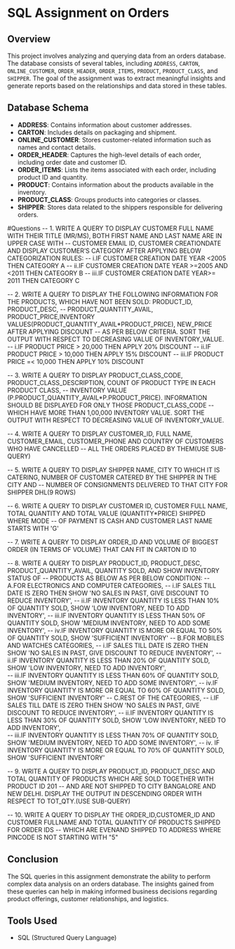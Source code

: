 # SQL Assignment on Orders

## Overview

This project involves analyzing and querying data from an orders database. The database consists of several tables, including `ADDRESS`, `CARTON`, `ONLINE_CUSTOMER`, `ORDER_HEADER`, `ORDER_ITEMS`, `PRODUCT`, `PRODUCT_CLASS`, and `SHIPPER`. The goal of the assignment was to extract meaningful insights and generate reports based on the relationships and data stored in these tables.

## Database Schema

- **ADDRESS**: Contains information about customer addresses.
- **CARTON**: Includes details on packaging and shipment.
- **ONLINE_CUSTOMER**: Stores customer-related information such as names and contact details.
- **ORDER_HEADER**: Captures the high-level details of each order, including order date and customer ID.
- **ORDER_ITEMS**: Lists the items associated with each order, including product ID and quantity.
- **PRODUCT**: Contains information about the products available in the inventory.
- **PRODUCT_CLASS**: Groups products into categories or classes.
- **SHIPPER**: Stores data related to the shippers responsible for delivering orders.

#Questions
-- 1. WRITE A QUERY TO DISPLAY CUSTOMER FULL NAME WITH THEIR TITLE (MR/MS), BOTH FIRST NAME AND LAST NAME ARE IN UPPER CASE WITH 
-- CUSTOMER EMAIL ID, CUSTOMER CREATIONDATE AND DISPLAY CUSTOMER’S CATEGORY AFTER APPLYING BELOW CATEGORIZATION RULES:
	-- i.IF CUSTOMER CREATION DATE YEAR <2005 THEN CATEGORY A
    -- ii.IF CUSTOMER CREATION DATE YEAR >=2005 AND <2011 THEN CATEGORY B
    -- iii.IF CUSTOMER CREATION DATE YEAR>= 2011 THEN CATEGORY C
    
-- 2. WRITE A QUERY TO DISPLAY THE FOLLOWING INFORMATION FOR THE PRODUCTS, WHICH HAVE NOT BEEN SOLD:  PRODUCT_ID, PRODUCT_DESC, 
-- PRODUCT_QUANTITY_AVAIL, PRODUCT_PRICE,INVENTORY VALUES(PRODUCT_QUANTITY_AVAIL*PRODUCT_PRICE), NEW_PRICE AFTER APPLYING DISCOUNT 
-- AS PER BELOW CRITERIA. SORT THE OUTPUT WITH RESPECT TO DECREASING VALUE OF INVENTORY_VALUE.
	-- i.IF PRODUCT PRICE > 20,000 THEN APPLY 20% DISCOUNT
    -- ii.IF PRODUCT PRICE > 10,000 THEN APPLY 15% DISCOUNT
    -- iii.IF PRODUCT PRICE =< 10,000 THEN APPLY 10% DISCOUNT
  
-- 3. WRITE A QUERY TO DISPLAY PRODUCT_CLASS_CODE, PRODUCT_CLASS_DESCRIPTION, COUNT OF PRODUCT TYPE IN EACH PRODUCT CLASS, 
-- INVENTORY VALUE (P.PRODUCT_QUANTITY_AVAIL*P.PRODUCT_PRICE). INFORMATION SHOULD BE DISPLAYED FOR ONLY THOSE PRODUCT_CLASS_CODE 
-- WHICH HAVE MORE THAN 1,00,000 INVENTORY VALUE. SORT THE OUTPUT WITH RESPECT TO DECREASING VALUE OF INVENTORY_VALUE.

-- 4. WRITE A QUERY TO DISPLAY CUSTOMER_ID, FULL NAME, CUSTOMER_EMAIL, CUSTOMER_PHONE AND COUNTRY OF CUSTOMERS WHO HAVE CANCELLED 
-- ALL THE ORDERS PLACED BY THEM(USE SUB-QUERY)
	      
-- 5. WRITE A QUERY TO DISPLAY SHIPPER NAME, CITY TO WHICH IT IS CATERING, NUMBER OF CUSTOMER CATERED BY THE SHIPPER IN THE CITY AND 
-- NUMBER OF CONSIGNMENTS DELIVERED TO THAT CITY FOR SHIPPER DHL(9 ROWS)

-- 6. WRITE A QUERY TO DISPLAY CUSTOMER ID, CUSTOMER FULL NAME, TOTAL QUANTITY AND TOTAL VALUE (QUANTITY*PRICE) SHIPPED WHERE MODE 
-- OF PAYMENT IS CASH AND CUSTOMER LAST NAME STARTS WITH 'G'
	  
-- 7. WRITE A QUERY TO DISPLAY ORDER_ID AND VOLUME OF BIGGEST ORDER (IN TERMS OF VOLUME) THAT CAN FIT IN CARTON ID 10  
	
-- 8. WRITE A QUERY TO DISPLAY PRODUCT_ID, PRODUCT_DESC, PRODUCT_QUANTITY_AVAIL, QUANTITY SOLD, AND SHOW INVENTORY STATUS OF 
-- PRODUCTS AS BELOW AS PER BELOW CONDITION:
	-- A.FOR ELECTRONICS AND COMPUTER CATEGORIES, 
		-- i.IF SALES TILL DATE IS ZERO THEN SHOW 'NO SALES IN PAST, GIVE DISCOUNT TO REDUCE INVENTORY',
        -- ii.IF INVENTORY QUANTITY IS LESS THAN 10% OF QUANTITY SOLD, SHOW 'LOW INVENTORY, NEED TO ADD INVENTORY', 
        -- iii.IF INVENTORY QUANTITY IS LESS THAN 50% OF QUANTITY SOLD, SHOW 'MEDIUM INVENTORY, NEED TO ADD SOME INVENTORY', 
        -- iv.IF INVENTORY QUANTITY IS MORE OR EQUAL TO 50% OF QUANTITY SOLD, SHOW 'SUFFICIENT INVENTORY'
	-- B.FOR MOBILES AND WATCHES CATEGORIES, 
		-- i.IF SALES TILL DATE IS ZERO THEN SHOW 'NO SALES IN PAST, GIVE DISCOUNT TO REDUCE INVENTORY', 
        -- ii.IF INVENTORY QUANTITY IS LESS THAN 20% OF QUANTITY SOLD, SHOW 'LOW INVENTORY, NEED TO ADD INVENTORY',  
        -- iii.IF INVENTORY QUANTITY IS LESS THAN 60% OF QUANTITY SOLD, SHOW 'MEDIUM INVENTORY, NEED TO ADD SOME INVENTORY', 
        -- iv.IF INVENTORY QUANTITY IS MORE OR EQUAL TO 60% OF QUANTITY SOLD, SHOW 'SUFFICIENT INVENTORY'
	-- C.REST OF THE CATEGORIES, 
		-- i.IF SALES TILL DATE IS ZERO THEN SHOW 'NO SALES IN PAST, GIVE DISCOUNT TO REDUCE INVENTORY', 
        -- ii.IF INVENTORY QUANTITY IS LESS THAN 30% OF QUANTITY SOLD, SHOW 'LOW INVENTORY, NEED TO ADD INVENTORY',  
        -- iii.IF INVENTORY QUANTITY IS LESS THAN 70% OF QUANTITY SOLD, SHOW 'MEDIUM INVENTORY, NEED TO ADD SOME INVENTORY', 
        -- iv. IF INVENTORY QUANTITY IS MORE OR EQUAL TO 70% OF QUANTITY SOLD, SHOW 'SUFFICIENT INVENTORY'
        
-- 9. WRITE A QUERY TO DISPLAY PRODUCT_ID, PRODUCT_DESC AND TOTAL QUANTITY OF PRODUCTS WHICH ARE SOLD TOGETHER WITH PRODUCT ID 201 
-- AND ARE NOT SHIPPED TO CITY BANGALORE AND NEW DELHI. DISPLAY THE OUTPUT IN DESCENDING ORDER WITH RESPECT TO TOT_QTY.(USE SUB-QUERY)
	 
-- 10. WRITE A QUERY TO DISPLAY THE ORDER_ID,CUSTOMER_ID AND CUSTOMER FULLNAME AND TOTAL QUANTITY OF PRODUCTS SHIPPED FOR ORDER IDS 
-- WHICH ARE EVENAND SHIPPED TO ADDRESS WHERE PINCODE IS NOT STARTING WITH "5" 
	 
## Conclusion

The SQL queries in this assignment demonstrate the ability to perform complex data analysis on an orders database. The insights gained from these queries can help in making informed business decisions regarding product offerings, customer relationships, and logistics.

## Tools Used

- SQL (Structured Query Language) 
